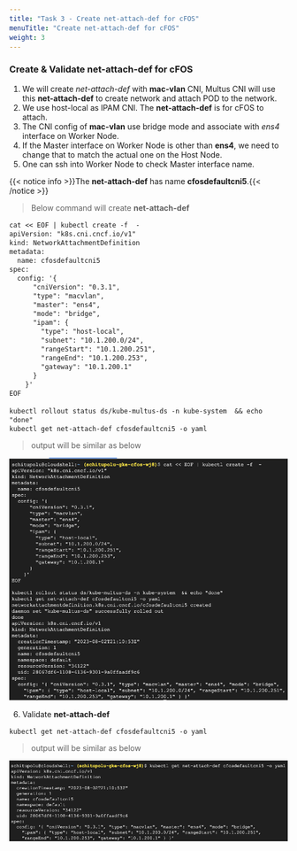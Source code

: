 ```yaml
---
title: "Task 3 - Create net-attach-def for cFOS"
menuTitle: "Create net-attach-def for cFOS"
weight: 3
---
```


### Create & Validate net-attach-def for cFOS

1. We will create *net-attach-def* with **mac-vlan** CNI, Multus CNI will use this **net-attach-def** to create network and attach POD to the network.  
2. We use host-local as IPAM CNI. The **net-attach-def** is for cFOS to attach.  
3. The CNI config of **mac-vlan** use bridge mode and associate with *ens4* interface on Worker Node.  
4. If the Master interface on Worker Node is other than **ens4**, we need to change that to match the actual one on the Host Node.   
5. One can ssh into Worker Node to check Master interface name.  

{{< notice info >}}The <strong>net-attach-def</strong> has name <strong>cfosdefaultcni5</strong>.{{< /notice >}}

> Below command will create **net-attach-def**

```
cat << EOF | kubectl create -f  -
apiVersion: "k8s.cni.cncf.io/v1"
kind: NetworkAttachmentDefinition
metadata:
  name: cfosdefaultcni5
spec:
  config: '{
      "cniVersion": "0.3.1",
      "type": "macvlan",
      "master": "ens4",
      "mode": "bridge",
      "ipam": {
        "type": "host-local",
        "subnet": "10.1.200.0/24",
        "rangeStart": "10.1.200.251",
        "rangeEnd": "10.1.200.253",
        "gateway": "10.1.200.1"
      }
    }'
EOF

kubectl rollout status ds/kube-multus-ds -n kube-system  && echo "done"
kubectl get net-attach-def cfosdefaultcni5 -o yaml
```

> output will be similar as below

![envOutput](net-attach-def.png)

6. Validate **net-attach-def**

```
kubectl get net-attach-def cfosdefaultcni5 -o yaml 
```

> output will be similar as below

![envOutput](validate-net-attach-def.png)